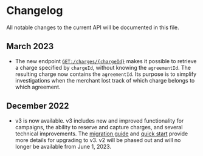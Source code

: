 <!-- START_METADATA
---
title: Recurring API changelog
sidebar_label: Changelog
sidebar_position: 200
pagination_next: null
pagination_prev: null
---
END_METADATA -->

# Changelog

All notable changes to the current API will be documented in this file. 



## March 2023

* The new endpoint [`GET:/charges/{chargeId}`](https://developer.vippsmobilepay.com/api/recurring/#tag/Charge-v3-endpoints/operation/FetchChargeByIdV3) makes it possible to retrieve a charge specified by `chargeId`, without knowing the `agreementId`. The resulting charge now contains the `agreementId`. Its purpose is to simplify investigations when the merchant lost track of which charge belongs to which agreement.

## December 2022

* v3 is now available. v3 includes new and improved functionality for campaigns, the ability to reserve and capture charges, and several technical improvements. The [migration guide](https://developer.vippsmobilepay.com/docs/APIs/recurring-api/v2-to-v3-migration-guide/) and [quick start](https://developer.vippsmobilepay.com/docs/APIs/recurring-api/vipps-recurring-api-quick-start/) provide more details for upgrading to v3.  v2 will be phased out and will no longer be available from June 1, 2023.

 
